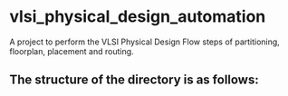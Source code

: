 # vlsi_physical_design_automation
A project to perform the VLSI Physical Design Flow steps of partitioning, floorplan, placement and routing.

## The structure of the directory is as follows:
